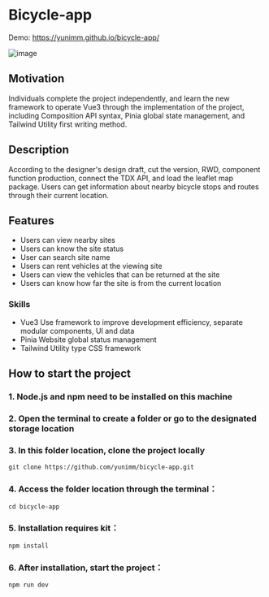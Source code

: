 # Bicycle-app
Demo: https://yunimm.github.io/bicycle-app/

![image](https://i.imgur.com/NQm1Cjl.png)
## Motivation
Individuals complete the project independently, and learn the new framework to operate Vue3 through the implementation of the project, including Composition API syntax, Pinia global state management, and Tailwind Utility first writing method.

## Description
According to the designer's design draft, cut the version, RWD, component function production, connect the TDX API, and load the leaflet map package.
Users can get information about nearby bicycle stops and routes through their current location.
## Features
- Users can view nearby sites
- Users can know the site status
- User can search site name
- Users can rent vehicles at the viewing site
- Users can view the vehicles that can be returned at the site
- Users can know how far the site is from the current location
### Skills
- Vue3 Use framework to improve development efficiency, separate modular components, UI and data
- Pinia Website global status management
- Tailwind Utility type CSS framework
## How to start the project
### 1. Node.js and npm need to be installed on this machine
### 2. Open the terminal to create a folder or go to the designated storage location
### 3. In this folder location, clone the project locally
```
git clone https://github.com/yunimm/bicycle-app.git
```
### 4. Access the folder location through the terminal：
```
cd bicycle-app
```
### 5. Installation requires kit：
```
npm install
```

### 6. After installation, start the project：
```
npm run dev
